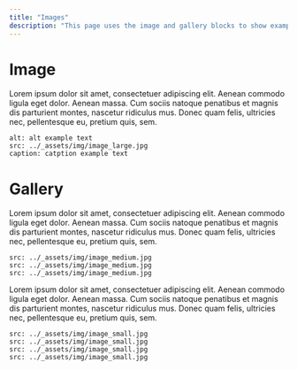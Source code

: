 ```yaml
---
title: "Images"
description: "This page uses the image and gallery blocks to show examples of illustrations  and pictures"
---
```


# Image
Lorem ipsum dolor sit amet, consectetuer adipiscing elit. Aenean commodo ligula eget dolor. Aenean massa. Cum sociis natoque penatibus et magnis dis parturient montes, nascetur ridiculus mus. Donec quam felis, ultricies nec, pellentesque eu, pretium quis, sem.


```image
alt: alt example text
src: ../_assets/img/image_large.jpg
caption: catption example text
```


# Gallery
Lorem ipsum dolor sit amet, consectetuer adipiscing elit. Aenean commodo ligula eget dolor. Aenean massa. Cum sociis natoque penatibus et magnis dis parturient montes, nascetur ridiculus mus. Donec quam felis, ultricies nec, pellentesque eu, pretium quis, sem.

```gallery
src: ../_assets/img/image_medium.jpg
src: ../_assets/img/image_medium.jpg
src: ../_assets/img/image_medium.jpg
```

Lorem ipsum dolor sit amet, consectetuer adipiscing elit. Aenean commodo ligula eget dolor. Aenean massa. Cum sociis natoque penatibus et magnis dis parturient montes, nascetur ridiculus mus. Donec quam felis, ultricies nec, pellentesque eu, pretium quis, sem.

```gallery | small
src: ../_assets/img/image_small.jpg
src: ../_assets/img/image_small.jpg
src: ../_assets/img/image_small.jpg
src: ../_assets/img/image_small.jpg
```
